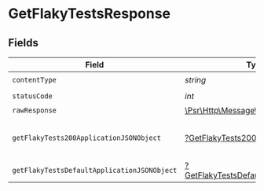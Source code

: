 # GetFlakyTestsResponse


## Fields

| Field                                                                                                        | Type                                                                                                         | Required                                                                                                     | Description                                                                                                  |
| ------------------------------------------------------------------------------------------------------------ | ------------------------------------------------------------------------------------------------------------ | ------------------------------------------------------------------------------------------------------------ | ------------------------------------------------------------------------------------------------------------ |
| `contentType`                                                                                                | *string*                                                                                                     | :heavy_check_mark:                                                                                           | N/A                                                                                                          |
| `statusCode`                                                                                                 | *int*                                                                                                        | :heavy_check_mark:                                                                                           | N/A                                                                                                          |
| `rawResponse`                                                                                                | [\Psr\Http\Message\ResponseInterface](https://www.php-fig.org/psr/psr-7/#33-psrhttpmessageresponseinterface) | :heavy_minus_sign:                                                                                           | N/A                                                                                                          |
| `getFlakyTests200ApplicationJSONObject`                                                                      | [?GetFlakyTests200ApplicationJSON](../../models/operations/GetFlakyTests200ApplicationJSON.md)               | :heavy_minus_sign:                                                                                           | A list of flaky tests for a project                                                                          |
| `getFlakyTestsDefaultApplicationJSONObject`                                                                  | [?GetFlakyTestsDefaultApplicationJSON](../../models/operations/GetFlakyTestsDefaultApplicationJSON.md)       | :heavy_minus_sign:                                                                                           | Error response.                                                                                              |